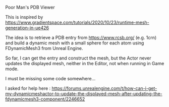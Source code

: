 Poor Man's PDB Viewer

This is inspired by https://www.gradientspace.com/tutorials/2020/10/23/runtime-mesh-generation-in-ue426

The idea is to retrieve a PDB entry from https://www.rcsb.org/ (e.g. 1crn) and build a dynamic mesh with a small sphere for each atom using FDynamicMesh3 from Unreal Engine.

So far, I can get the entry and construct the mesh, but the Actor never updates the displayed mesh, neither in the Editor, not when running in Game mode.

I must be missing some code somewhere...

I asked for help here : https://forums.unrealengine.com/t/how-can-i-get-my-dynamicmeshactor-to-update-the-displayed-mesh-after-updating-the-fdynamicmesh3-component/2246652
